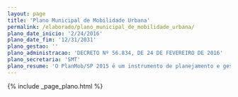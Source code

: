 ```yaml
---
layout: page
title: 'Plano Municipal de Mobilidade Urbana'
permalink: /elaborado/plano_municipal_de_mobilidade_urbana/
plano_date_inicio: '2/24/2016'
plano_date_fim: '12/31/2031'
plano_gestao: ''
plano_administracao: 'DECRETO Nº 56.834, DE 24 DE FEVEREIRO DE 2016'
plano_secretaria: 'SMT'
plano_resume: 'O PlanMob/SP 2015 é um instrumento de planejamento e gestão da Política Municipal de Mobilidade Urbana de São Paulo (PMMU), com o objetivo de guiar as ações do município em relação aos modos, serviços e infraestrutura de transporte, visando atender às necessidades presentes e futuras de mobilidade na cidade pelos próximos 15 anos. Ele colabora na definição de conceitos sobre mobilidade e acessibilidade urbanas, oferece um diagnóstico da situação atual da mobilidade urbana em São Paulo e faz projeções para o futuro, identificando ações e infraestruturas necessárias. Além disso, o plano estabelece os princípios, objetivos e diretrizes para uma nova política de transporte e circulação, enfatizando o transporte coletivo e ativo.'
---
```

<div>
{% include _page_plano.html %}
</div>
